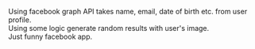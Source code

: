 Using facebook graph API takes name, email, date of birth etc. from user profile. <br>
Using some logic generate random results with user's image. <br>
Just funny facebook app.
